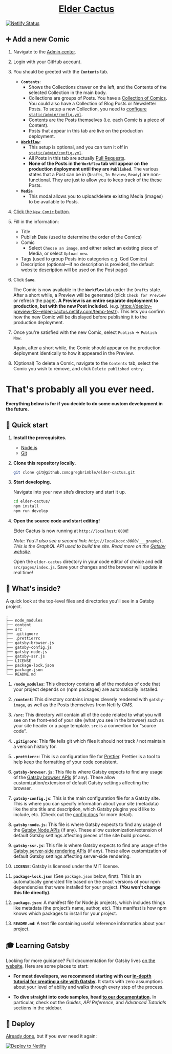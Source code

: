 <h1 align="center">
  <a href="https://www.eldercactus.com/">
    Elder Cactus
  </a>
</h1>

[![Netlify Status](https://api.netlify.com/api/v1/badges/89ddbc6a-ae07-4842-ae60-854e20d43530/deploy-status)](https://app.netlify.com/sites/elder-cactus/deploys)

## ➕ Add a new Comic

1. Navigate to the [Admin center](https://eldercactus.com/admin/).

1. Login with your GitHub account.

1. You should be greeted with the **`Contents`** tab.

   - **`Contents`**:
     - Shows the Collections drawer on the left, and the Contents of the selected Collection in the main body.
     - Collections are groups of Posts. You have a [Collection of Comics](https://www.eldercactus.com/admin/#/collections/comics). You could also have a Collection of Blog Posts or Newsletter Posts. To setup a new Collection, you need to [configure `static/admin/config.yml`](https://www.netlifycms.org/docs/configuration-options/#collections).
     - Contents are the Posts themselves (i.e. each Comic is a piece of Content).
     - Posts that appear in this tab are live on the production deployment.
   - **[`Workflow`](https://www.eldercactus.com/admin/#/workflow)**:
     - This setup is optional, and you can turn it off in [`static/admin/config.yml`](https://www.netlifycms.org/docs/configuration-options/#publish-mode).
     - All Posts in this tab are actually [Pull Requests](https://github.com/gregbrimble/elder-cactus/pulls).
     - **None of the Posts in the `Workflow` tab will appear on the production deployment until they are `Published`**. The various states that a Post can be in (`Drafts`, `In Review`, `Ready`) are non-functional. They are just to allow you to keep track of the these Posts.
   - **`Media`**
     - This modal allows you to upload/delete existing Media (images) to be available to Posts.

1. [Click the `New Comic` button](https://www.eldercactus.com/admin/#/collections/comics/new).

1. Fill in the information:

   - Title
   - Publish Date (used to determine the order of the Comics)
   - Comic
     - Select `Choose an image`, and either select an existing piece of Media, or select `Upload new`.
   - Tags (used to group Posts into categories e.g. God Comics)
   - Description (optional—if no description is provided, the default website description will be used on the Post page)

1. Click **`Save`**.

   The Comic is now available in the **`Workflow`** tab under the `Drafts` state. After a short while, a Preview will be generated (click `Check for Preview` or refresh the page). **A Preview is an entire separate deployment to production, but with the new Post included.** (e.g. https://deploy-preview-13--elder-cactus.netlify.com/temp-test/). This lets you confirm how the new Comic will be displayed before publishing it to the production deployment.

1. Once you're satisfied with the new Comic, select `Publish` → `Publish Now`.

   Again, after a short while, the Comic should appear on the production deployment identically to how it appeared in the Preview.

1. (Optional) To delete a Comic, navigate to the `Contents` tab, select the Comic you wish to remove, and click `Delete published entry`.

# That's probably all you ever need.

**Everything below is for if you decide to do some custom development in the future.**

## 🚀 Quick start

1. **Install the prerequisites.**

   - [Node.js](https://nodejs.org/en/)
   - [Git](https://git-scm.com/book/en/v2/Getting-Started-Installing-Git)

1. **Clone this repository locally.**

   ```sh
   git clone git@github.com:gregbrimble/elder-cactus.git
   ```

1. **Start developing.**

   Navigate into your new site’s directory and start it up.

   ```sh
   cd elder-cactus/
   npm install
   npm run develop
   ```

1. **Open the source code and start editing!**

   Elder Cactus is now running at `http://localhost:8000`!

   _Note: You'll also see a second link: _`http://localhost:8000/___graphql`_. This is the GraphQL API used to build the site. Read more on the [Gatsby website](https://www.gatsbyjs.org/tutorial/part-five/#introducing-graphiql)._

   Open the `elder-cactus` directory in your code editor of choice and edit `src/pages/index.js`. Save your changes and the browser will update in real time!

## 🧐 What's inside?

A quick look at the top-level files and directories you'll see in a Gatsby project.

    .
    ├── node_modules
    ├── content
    ├── src
    ├── .gitignore
    ├── .prettierrc
    ├── gatsby-browser.js
    ├── gatsby-config.js
    ├── gatsby-node.js
    ├── gatsby-ssr.js
    ├── LICENSE
    ├── package-lock.json
    ├── package.json
    └── README.md

1.  **`/node_modules`**: This directory contains all of the modules of code that your project depends on (npm packages) are automatically installed.

1.  **`/content`**: This directory contains images cleverly rendered with `gatsby-image`, as well as the Posts themselves from Netlify CMS.

1.  **`/src`**: This directory will contain all of the code related to what you will see on the front-end of your site (what you see in the browser) such as your site header or a page template. `src` is a convention for “source code”.

1.  **`.gitignore`**: This file tells git which files it should not track / not maintain a version history for.

1.  **`.prettierrc`**: This is a configuration file for [Prettier](https://prettier.io/). Prettier is a tool to help keep the formatting of your code consistent.

1.  **`gatsby-browser.js`**: This file is where Gatsby expects to find any usage of the [Gatsby browser APIs](https://www.gatsbyjs.org/docs/browser-apis/) (if any). These allow customization/extension of default Gatsby settings affecting the browser.

1.  **`gatsby-config.js`**: This is the main configuration file for a Gatsby site. This is where you can specify information about your site (metadata) like the site title and description, which Gatsby plugins you’d like to include, etc. (Check out the [config docs](https://www.gatsbyjs.org/docs/gatsby-config/) for more detail).

1.  **`gatsby-node.js`**: This file is where Gatsby expects to find any usage of the [Gatsby Node APIs](https://www.gatsbyjs.org/docs/node-apis/) (if any). These allow customization/extension of default Gatsby settings affecting pieces of the site build process.

1.  **`gatsby-ssr.js`**: This file is where Gatsby expects to find any usage of the [Gatsby server-side rendering APIs](https://www.gatsbyjs.org/docs/ssr-apis/) (if any). These allow customization of default Gatsby settings affecting server-side rendering.

1.  **`LICENSE`**: Gatsby is licensed under the MIT license.

1.  **`package-lock.json`** (See `package.json` below, first). This is an automatically generated file based on the exact versions of your npm dependencies that were installed for your project. **(You won’t change this file directly).**

1.  **`package.json`**: A manifest file for Node.js projects, which includes things like metadata (the project’s name, author, etc). This manifest is how npm knows which packages to install for your project.

1.  **`README.md`**: A text file containing useful reference information about your project.

## 🎓 Learning Gatsby

Looking for more guidance? Full documentation for Gatsby lives [on the website](https://www.gatsbyjs.org/). Here are some places to start:

- **For most developers, we recommend starting with our [in-depth tutorial for creating a site with Gatsby](https://www.gatsbyjs.org/tutorial/).** It starts with zero assumptions about your level of ability and walks through every step of the process.

- **To dive straight into code samples, head [to our documentation](https://www.gatsbyjs.org/docs/).** In particular, check out the _Guides_, _API Reference_, and _Advanced Tutorials_ sections in the sidebar.

## 💫 Deploy

[Already done](https://app.netlify.com/sites/elder-cactus/), but if you ever need it again:

[![Deploy to Netlify](https://www.netlify.com/img/deploy/button.svg)](https://app.netlify.com/start/deploy?repository=https://github.com/gregbrimble/elder-cactus)
